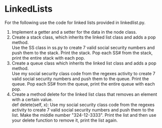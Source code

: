 # LinkedLists
For the following use the code for linked lists provided in linkedlist.py.

1. Implement a getter and a setter for the data in the node class.<br>
2. Create a stack class, which inherits the linked list class and adds a pop method. <br>
   Use the SS class in ss.py to create 7 valid social security numbers and push them to the stack. Print the stack. Pop each SS# from the stack, print the entire stack with each pop.
3. Create a queue class which inherits the linked list class and adds a pop method. <br>
   Use my social security class code from the regexes activity to create 7 valid social security numbers and push them to the queue. Print the queue. Pop each SS# from the queue, print the entire queue with each pop.
4. Create a method delete for the linked list class that removes an element with a certain value. <br>
   def delete(self, x):
   Use my social security class code from the regexes activity to create 7 valid social security numbers and push them to the list. Make the middle number "324-12-3333". Print the list and then use your delete function to remove it, print the list again.
